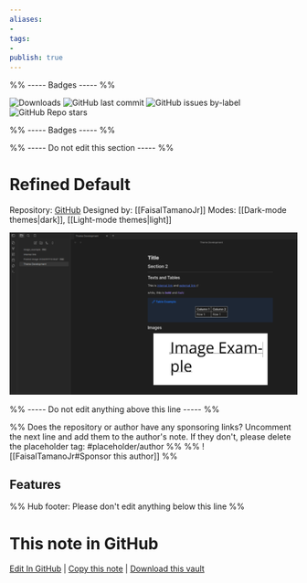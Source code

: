 ```yaml
---
aliases:
- 
tags: 
- 
publish: true
---
```


%% ----- Badges ----- %%

![Downloads](https://img.shields.io/badge/downloads-634-573E7A?style=for-the-badge&logo=)
![GitHub last commit](https://img.shields.io/github/last-commit/FaisalTamanoJr/Refined-Default?color=573E7A&label=last%20update&logo=github&style=for-the-badge)
![GitHub issues by-label](https://img.shields.io/github/issues/FaisalTamanoJr/Refined-Default/help%20wanted?color=573E7A&logo=github&style=for-the-badge) 
![GitHub Repo stars](https://img.shields.io/github/stars/FaisalTamanoJr/Refined-Default?color=573E7A&logo=github&style=for-the-badge)

%% ----- Badges ----- %%

%% ----- Do not edit this section ----- %%

# Refined Default

Repository: [GitHub](https://github.com/FaisalTamanoJr/Refined-Default)
Designed by: [[FaisalTamanoJr]]
Modes: [[Dark-mode themes|dark]], [[Light-mode themes|light]]



![screenshot](https://github.com/FaisalTamanoJr/Refined-Default/raw/HEAD/banner.png)

%% ----- Do not edit anything above this line ----- %% 

%% Does the repository or author have any sponsoring links? Uncomment the next line and add them to the author's note. If they don't, please delete the placeholder tag: #placeholder/author %%
%% ![[FaisalTamanoJr#Sponsor this author]] %%


## Features



%% Hub footer: Please don't edit anything below this line %%

# This note in GitHub

<span class="git-footer">[Edit In GitHub](https://github.dev/obsidian-community/obsidian-hub/blob/main/02%20-%20Community%20Expansions/02.05%20All%20Community%20Expansions/Themes/Refined%20Default.md "git-hub-edit-note") | [Copy this note](https://raw.githubusercontent.com/obsidian-community/obsidian-hub/main/02%20-%20Community%20Expansions/02.05%20All%20Community%20Expansions/Themes/Refined%20Default.md "git-hub-copy-note") | [Download this vault](https://github.com/obsidian-community/obsidian-hub/archive/refs/heads/main.zip "git-hub-download-vault") </span>
